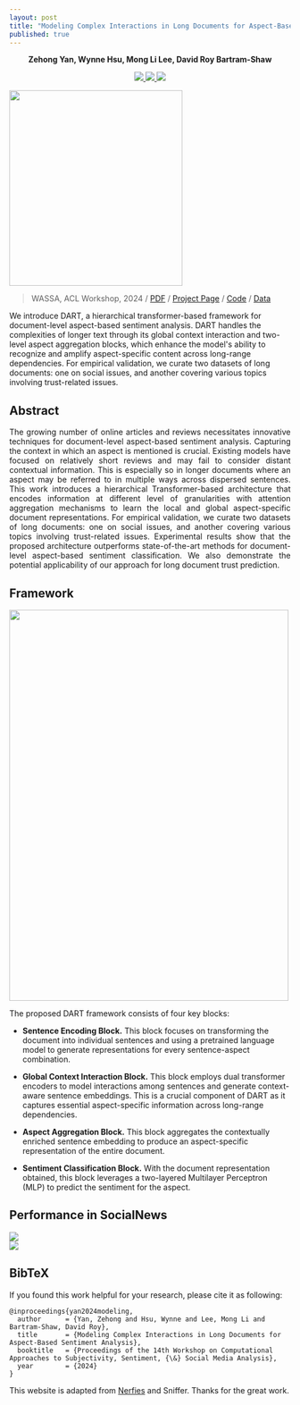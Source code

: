 ```yaml
---
layout: post
title: "Modeling Complex Interactions in Long Documents for Aspect-Based Sentiment Analysis"
published: true
---
```


<p align="center">
  <strong>Zehong Yan, Wynne Hsu, Mong Li Lee, David Roy Bartram-Shaw</strong>
</p>

<p align="center">
  <a href="https://workshop-wassa.github.io/"> 
    <img src="https://img.shields.io/badge/arXiv-B31B1B?logo=arxiv&labelColor=grey" />
  </a> 
  <a href="https://github.com/YanZehong/dart"> 
    <img src="https://img.shields.io/badge/Model-181717?logo=github&labelColor=grey" />
  </a> 
  <a href="https://github.com/YanZehong/SocialNews"> 
    <img src="https://img.shields.io/badge/Data-4285F4?logo=googledocs&logoColor=white&labelColor=grey" />
  </a> 
</p>

<div class="img-div-any-width" markdown="0">
  <image src="/images/dart/intro.jpeg" width="310" height="350" />
</div>


<blockquote class='subtle'>
  WASSA, ACL Workshop, 2024 / <a href="https://workshop-wassa.github.io/">PDF</a> / <a href="https://yanzehong.github.io/dart/">Project Page</a> / <a href="https://github.com/YanZehong/dart">Code</a> / <a href="https://github.com/YanZehong/SocialNews">Data</a>
</blockquote>


We introduce DART, a hierarchical transformer-based framework for document-level aspect-based sentiment analysis.
DART handles the complexities of longer text through its  global context interaction and two-level aspect aggregation blocks, which enhance the model's ability to recognize and amplify aspect-specific content  across long-range dependencies. For empirical validation, we curate two datasets of long documents: one on social issues, and another covering various topics involving trust-related issues.
<!--more-->




## Abstract
<p align="justify">
  The growing number of online articles and reviews necessitates innovative techniques for document-level aspect-based sentiment analysis. Capturing the context in which an aspect is mentioned is crucial. Existing models have focused on relatively short reviews and may fail to consider distant contextual information. This is especially so in longer documents where an aspect may be referred to in multiple ways across dispersed sentences. This work introduces a hierarchical Transformer-based architecture that encodes information at different level of granularities with attention aggregation mechanisms to learn the local and global aspect-specific document representations. For empirical validation, we curate two datasets of long documents: one on social issues, and another covering various topics involving trust-related issues. Experimental results show that the proposed architecture outperforms state-of-the-art methods for document-level aspect-based sentiment classification. We also demonstrate the potential applicability of our approach for long document trust prediction.
</p>


## Framework
<div class="img-div-any-width" markdown="0">
  <image src="/images/dart/framework.jpeg" width="500" height="700"/>
</div>

The proposed DART framework consists of four key blocks: 

- **Sentence Encoding Block.** This block focuses on transforming the document into individual sentences and using a pretrained language model to generate representations for every sentence-aspect combination.

- **Global Context Interaction Block.** This block employs dual transformer encoders to model interactions among sentences and generate context-aware sentence embeddings. This is a crucial component of DART as it captures essential aspect-specific information across long-range dependencies.


- **Aspect Aggregation Block.** This block aggregates the 
contextually enriched  sentence embedding to produce an aspect-specific representation of the entire document. 

- **Sentiment Classification Block.** With the document representation obtained, this block leverages a two-layered Multilayer Perceptron (MLP) to predict the sentiment for  the aspect.


## Performance in SocialNews
<div class="img-div-any-width" markdown="0">
  <image src="/images/dart/result-1.png"/>
</div>

<div class="img-div-any-width" markdown="0">
  <image src="/images/dart/result.jpeg"/>
</div>



## BibTeX
If you found this work helpful for your research, please cite it as following:
```
@inproceedings{yan2024modeling,
  author      = {Yan, Zehong and Hsu, Wynne and Lee, Mong Li and Bartram-Shaw, David Roy},
  title       = {Modeling Complex Interactions in Long Documents for Aspect-Based Sentiment Analysis},
  booktitle   = {Proceedings of the 14th Workshop on Computational Approaches to Subjectivity, Sentiment, {\&} Social Media Analysis},
  year        = {2024}
}
```


<footer class="footer">
  <p>
    This website is adapted from <a href="https://github.com/nerfies/nerfies.github.io">Nerfies</a> and <a hred="https://pengqi.site/Sniffer/">Sniffer</a>. Thanks for the great work.
  </p>
</footer>
